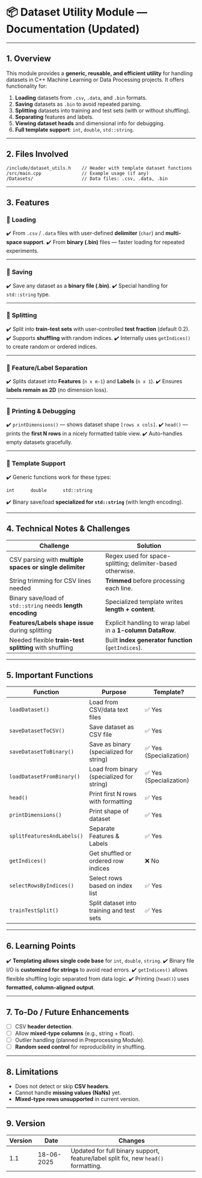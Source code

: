 # 📦 **Dataset Utility Module — Documentation (Updated)**

---

## **1. Overview**

This module provides a **generic, reusable, and efficient utility** for handling datasets in C++ Machine Learning or Data Processing projects.
It offers functionality for:

1. **Loading** datasets from `.csv`, `.data`, and `.bin` formats.
2. **Saving** datasets as `.bin` to avoid repeated parsing.
3. **Splitting** datasets into training and test sets (with or without shuffling).
4. **Separating** features and labels.
5. **Viewing dataset heads** and dimensional info for debugging.
6. **Full template support**: `int`, `double`, `std::string`.

---

## **2. Files Involved**

```
/include/dataset_utils.h    // Header with template dataset functions
/src/main.cpp               // Example usage (if any)
/Datasets/                  // Data files: .csv, .data, .bin
```

---

## **3. Features**

### 🔹 **Loading**

✔️ From `.csv` / `.data` files with user-defined **delimiter** (`char`) and **multi-space support**.
✔️ From **binary (.bin)** files — faster loading for repeated experiments.

---

### 🔹 **Saving**

✔️ Save any dataset as a **binary file (.bin)**.
✔️ Special handling for `std::string` type.

---

### 🔹 **Splitting**

✔️ Split into **train-test sets** with user-controlled **test fraction** (default 0.2).
✔️ Supports **shuffling** with random indices.
✔️ Internally uses `getIndices()` to create random or ordered indices.

---

### 🔹 **Feature/Label Separation**

✔️ Splits dataset into **Features** (`n x m-1`) and **Labels** (`n x 1`).
✔️ Ensures **labels remain as 2D** (no dimension loss).

---

### 🔹 **Printing & Debugging**

✔️ `printDimensions()` — shows dataset shape `[rows x cols]`.
✔️ `head()` — prints the **first N rows** in a nicely formatted table view.
✔️ Auto-handles empty datasets gracefully.

---

### 🔹 **Template Support**

✔️ Generic functions work for these types:

```
int      double      std::string
```

✔️ Binary save/load **specialized for `std::string`** (with length encoding).

---

## **4. Technical Notes & Challenges**

| Challenge                                                   | Solution                                                   |
| ----------------------------------------------------------- | ---------------------------------------------------------- |
| CSV parsing with **multiple spaces or single delimiter**    | Regex used for space-splitting; delimiter-based otherwise. |
| String trimming for CSV lines needed                        | **Trimmed** before processing each line.                   |
| Binary save/load of `std::string` needs **length encoding** | Specialized template writes **length + content**.          |
| **Features/Labels shape issue** during splitting            | Explicit handling to wrap label in a **1-column DataRow**. |
| Needed flexible **train-test splitting** with shuffling     | Built **index generator function** (`getIndices`).         |

---

## **5. Important Functions**

| Function                   | Purpose                                   | Template?              |
| -------------------------- | ----------------------------------------- | ---------------------- |
| `loadDataset()`            | Load from CSV/data text files             | ✅ Yes                  |
| `saveDatasetToCSV()`       | Save dataset as CSV file                  | ✅ Yes                  |
| `saveDatasetToBinary()`    | Save as binary (specialized for string)   | ✅ Yes (Specialization) |
| `loadDatasetFromBinary()`  | Load from binary (specialized for string) | ✅ Yes (Specialization) |
| `head()`                   | Print first N rows with formatting        | ✅ Yes                  |
| `printDimensions()`        | Print shape of dataset                    | ✅ Yes                  |
| `splitFeaturesAndLabels()` | Separate Features & Labels                | ✅ Yes                  |
| `getIndices()`             | Get shuffled or ordered row indices       | ❌ No                   |
| `selectRowsByIndices()`    | Select rows based on index list           | ✅ Yes                  |
| `trainTestSplit()`         | Split dataset into training and test sets | ✅ Yes                  |

---

## **6. Learning Points**

✔️ **Templating allows single code base** for `int`, `double`, `string`.
✔️ Binary file I/O is **customized for strings** to avoid read errors.
✔️ `getIndices()` allows flexible shuffling logic separated from data logic.
✔️ Printing (`head()`) uses **formatted, column-aligned output**.

---

## **7. To-Do / Future Enhancements**

* [ ] CSV **header detection**.
* [ ] Allow **mixed-type columns** (e.g., string + float).
* [ ] Outlier handling (planned in Preprocessing Module).
* [ ] **Random seed control** for reproducibility in shuffling.

---

## **8. Limitations**

* Does not detect or skip **CSV headers**.
* Cannot handle **missing values (NaNs)** yet.
* **Mixed-type rows unsupported** in current version.

---

## **9. Version**

| Version | Date       | Changes                                                                            |
| ------- | ---------- | ---------------------------------------------------------------------------------- |
| 1.1     | 18-06-2025 | Updated for full binary support, feature/label split fix, new `head()` formatting. |
